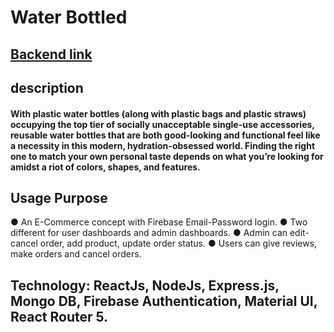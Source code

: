 <!-- @format -->

# Water Bottled

## [Backend link](https://frontend-water-bottled-f1cd1.web.app/)

## description

#### With plastic water bottles (along with plastic bags and plastic straws) occupying the top tier of socially unacceptable single-use accessories, reusable water bottles that are both good-looking and functional feel like a necessity in this modern, hydration-obsessed world. Finding the right one to match your own personal taste depends on what you’re looking for amidst a riot of colors, shapes, and features.

## Usage Purpose

●	An E-Commerce concept with Firebase Email-Password login.
●	Two different for user dashboards and admin dashboards.
●	Admin can edit-cancel order, add product, update order status.
●	Users can give reviews, make orders and cancel orders.

  ## Technology: ReactJs, NodeJs, Express.js, Mongo DB, Firebase Authentication, Material UI, React Router 5. 

